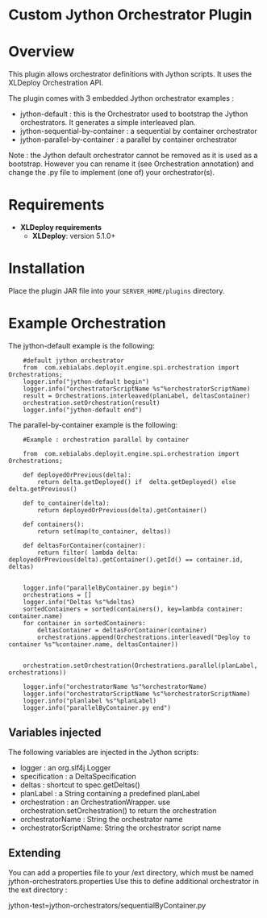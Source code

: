 # Custom Jython Orchestrator Plugin #

# Overview #

This plugin allows orchestrator definitions with Jython scripts. It uses the XLDeploy Orchestration API.

The plugin comes with 3 embedded Jython orchestrator examples : 


- jython-default : this is the Orchestrator used to bootstrap the Jython orchestrators. It generates a simple interleaved plan.
- jython-sequential-by-container : a sequential by container orchestrator
- jython-parallel-by-container : a parallel by container orchestrator


Note : the Jython default orchestrator cannot be removed as it is used as a bootstrap. However you can rename it (see Orchestration annotation) and change the .py file to implement (one of) your orchestrator(s).

# Requirements #

* **XLDeploy requirements**
	* **XLDeploy**: version 5.1.0+

# Installation #

Place the plugin JAR file into your `SERVER_HOME/plugins` directory.

# Example Orchestration #


The jython-default example is the following:

```
	#default jython orchestrator
	from  com.xebialabs.deployit.engine.spi.orchestration import Orchestrations;
	logger.info("jython-default begin")
	logger.info("orchestratorScriptName %s"%orchestratorScriptName)
	result = Orchestrations.interleaved(planLabel, deltasContainer)
	orchestration.setOrchestration(result)
	logger.info("jython-default end")
```
	
The parallel-by-container example is the following:	
```
	#Example : orchestration parallel by container
	
	from  com.xebialabs.deployit.engine.spi.orchestration import Orchestrations;
	
	def deployedOrPrevious(delta):
		return delta.getDeployed() if  delta.getDeployed() else delta.getPrevious()
	
	def to_container(delta):
		return deployedOrPrevious(delta).getContainer()
	
	def containers():
		return set(map(to_container, deltas))
	
	def deltasForContainer(container):
		return filter( lambda delta: deployedOrPrevious(delta).getContainer().getId() == container.id, deltas)
	
	
	logger.info("parallelByContainer.py begin")
	orchestrations = []
	logger.info("Deltas %s"%deltas)
	sortedContainers = sorted(containers(), key=lambda container: container.name)
	for container in sortedContainers:
		deltasContainer = deltasForContainer(container)
		orchestrations.append(Orchestrations.interleaved("Deploy to container %s"%container.name, deltasContainer))
	
	
	orchestration.setOrchestration(Orchestrations.parallel(planLabel, orchestrations))
	
	logger.info("orchestratorName %s"%orchestratorName)
	logger.info("orchestratorScriptName %s"%orchestratorScriptName)
	logger.info("planlabel %s"%planLabel)
	logger.info("parallelByContainer.py end")
```


	
	
## Variables injected ##

The following variables are injected in the Jython scripts:

- logger  : an org.slf4j.Logger
- specification : a DeltaSpecification 
- deltas : shortcut to spec.getDeltas()
- planLabel : a String containing a predefined planLabel
- orchestration : an OrchestrationWrapper. use orchestration.setOrchestration() to return the orchestration
- orchestratorName : String the orchestrator name
- orchestratorScriptName: String the orchestrator script name


## Extending ##
You can add a properties file to your /ext directory, which must be named jython-orchestrators.properties
Use this to define additional orchestrator in the ext directory :

jython-test=jython-orchestrators/sequentialByContainer.py
 
		
